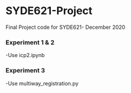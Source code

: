 # SYDE621-Project
 Final Project code for SYDE621- December 2020

### Experiment 1 & 2
-Use icp2.ipynb

### Experiment 3
-Use multiway_registration.py
